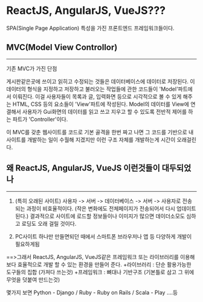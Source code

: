 # ReactJS, AngularJS, VueJS???

SPA(Single Page Application) 특성을 가진 프론트엔드 프레임워크들이다.

## MVC(Model View Controllor)
---
기존 MVC가 가진 단점

게시판같은곳에 쓰이고 읽히고 수정되는 것들은 데이터베이스에 데이터로 저장된다. 
이 데이터의 형식을 지정하고 저장하고 불러오는 작업들에 관한 코드들이 'Model'파트에서 이뤄진다.
이걸 사용자들이 목록과 글, 입력화면 등으로 시각적으로 볼 수 있게 해주는 HTML, CSS 등의 요소들이 'View'파트에 작성된다.
Model의 데이터를 View에 연결해서 사용자가 Gui화면의 데이터를 읽고 쓰고 지우고 할 수 있도록 전반적 제어를  하는 파트가 'Controller'이다. 

이 MVC를 갖춘 웹사이트를 코드로 기본 골격을 한번 짜고 나면 그 코드를 기반으로 내 사이트를 개발하는 일이 수월해 지겠지만 
이런 구조 자체를 개발하는게 시간이 오래걸린다.

## 왜 ReactJS, AngularJS, VueJS 이런것들이 대두되었나
---
1. (특히 오래된 사이트) 사용자 -> 서버 -> 데이터베이스 -> 서버 -> 사용자로 전송되는 과정이 비효율적이다. (작은 변화에도 전체페이지가 전송되어서 다시 업데이트된다.)
결과적으로 사이트에 로드할 정보들이나 이미지가 많으면 데이더소모도 심하고 로딩도 오래 걸릴 것이다.

2. PC사이트 하나만 만들면되던 때에서 스마트폰 브라우저나 앱 등 다양하게 개발이 필요하게됨

==>그래서 ReactJS, AngularJS, VueJS같은 프레임워크 또는 라이브러리를 이용해 보다 효율적으로 개발 할 수 있는 환경을 만들어 준다.
+라이브러리 : 단순 활용가능한 도구들의 집합 (가져다 쓰는것)
+프레임워크 : 뼈대나 기반구조 (기본틀로 삼고 그 위에 무엇을 덧붙여 만드는것)

몇가지 보면
Python - Django /
Ruby - Ruby on Rails /
Scala - Play ....등 


